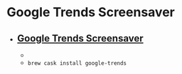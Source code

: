 # Google Trends Screensaver
- [Google Trends Screensaver](https://trends.google.com/trends/hottrends/visualize)
  - 
  - 
  - `brew cask install google-trends`
